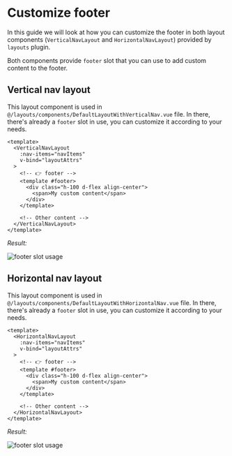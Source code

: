 # Customize footer

In this guide we will look at how you can customize the footer in both layout components (`VerticalNavLayout` and `HorizontalNavLayout`) provided by `layouts` plugin.

Both components provide `footer` slot that you can use to add custom content to the footer.

## Vertical nav layout

This layout component is used in `@/layouts/components/DefaultLayoutWithVerticalNav.vue` file. In there, there's already a `footer` slot in use, you can customize it according to your needs.

```vue{7-11}
<template>
  <VerticalNavLayout
    :nav-items="navItems"
    v-bind="layoutAttrs"
  >
    <!-- 👉 footer -->
    <template #footer>
      <div class="h-100 d-flex align-center">
        <span>My custom content</span>
      </div>
    </template>

    <!-- Other content -->
  </VerticalNavLayout>
</template>
```

_Result:_

![footer slot usage](/images/code-examples/layout/footer-slot-usage-vertical.png)

## Horizontal nav layout

This layout component is used in `@/layouts/components/DefaultLayoutWithHorizontalNav.vue` file. In there, there's already a `footer` slot in use, you can customize it according to your needs.

```vue{7-11}
<template>
  <HorizontalNavLayout
    :nav-items="navItems"
    v-bind="layoutAttrs"
  >
    <!-- 👉 footer -->
    <template #footer>
      <div class="h-100 d-flex align-center">
        <span>My custom content</span>
      </div>
    </template>

    <!-- Other content -->
  </HorizontalNavLayout>
</template>
```

_Result:_

![footer slot usage](/images/code-examples/layout/footer-slot-usage-horizontal.png)
